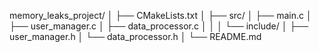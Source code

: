 memory_leaks_project/
│
├── CMakeLists.txt
│
├── src/
│   ├── main.c
│   ├── user_manager.c
│   ├── data_processor.c
│   │
│   └── include/
│       ├── user_manager.h
│       └── data_processor.h
│
└── README.md
